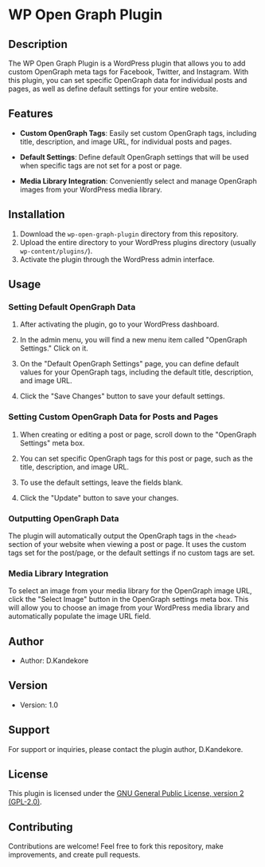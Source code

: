 # WP Open Graph Plugin

## Description

The WP Open Graph Plugin is a WordPress plugin that allows you to add custom OpenGraph meta tags for Facebook, Twitter, and Instagram. With this plugin, you can set specific OpenGraph data for individual posts and pages, as well as define default settings for your entire website.

## Features

- **Custom OpenGraph Tags**: Easily set custom OpenGraph tags, including title, description, and image URL, for individual posts and pages.

- **Default Settings**: Define default OpenGraph settings that will be used when specific tags are not set for a post or page.

- **Media Library Integration**: Conveniently select and manage OpenGraph images from your WordPress media library.

## Installation

1. Download the `wp-open-graph-plugin` directory from this repository.
2. Upload the entire directory to your WordPress plugins directory (usually `wp-content/plugins/`).
3. Activate the plugin through the WordPress admin interface.

## Usage

### Setting Default OpenGraph Data

1. After activating the plugin, go to your WordPress dashboard.

2. In the admin menu, you will find a new menu item called "OpenGraph Settings." Click on it.

3. On the "Default OpenGraph Settings" page, you can define default values for your OpenGraph tags, including the default title, description, and image URL.

4. Click the "Save Changes" button to save your default settings.

### Setting Custom OpenGraph Data for Posts and Pages

1. When creating or editing a post or page, scroll down to the "OpenGraph Settings" meta box.

2. You can set specific OpenGraph tags for this post or page, such as the title, description, and image URL.

3. To use the default settings, leave the fields blank.

4. Click the "Update" button to save your changes.

### Outputting OpenGraph Data

The plugin will automatically output the OpenGraph tags in the `<head>` section of your website when viewing a post or page. It uses the custom tags set for the post/page, or the default settings if no custom tags are set.

### Media Library Integration

To select an image from your media library for the OpenGraph image URL, click the "Select Image" button in the OpenGraph settings meta box. This will allow you to choose an image from your WordPress media library and automatically populate the image URL field.

## Author

- Author: D.Kandekore

## Version

- Version: 1.0

## Support

For support or inquiries, please contact the plugin author, D.Kandekore.

## License

This plugin is licensed under the [GNU General Public License, version 2 (GPL-2.0)](https://www.gnu.org/licenses/old-licenses/gpl-2.0.en.html).

## Contributing

Contributions are welcome! Feel free to fork this repository, make improvements, and create pull requests.
